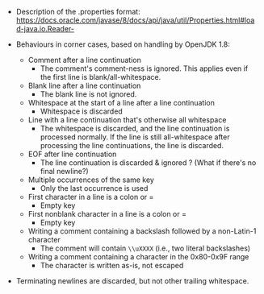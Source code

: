 - Description of the .properties format: <https://docs.oracle.com/javase/8/docs/api/java/util/Properties.html#load-java.io.Reader->

- Behaviours in corner cases, based on handling by OpenJDK 1.8:

    - Comment after a line continuation
        - The comment's comment-ness is ignored.  This applies even if the
          first line is blank/all-whitespace.
    - Blank line after a line continuation
        - The blank line is not ignored.
    - Whitespace at the start of a line after a line continuation
        - Whitespace is discarded
    - Line with a line continuation that's otherwise all whitespace
        - The whitespace is discarded, and the line continuation is processed
          normally.  If the line is still all-whitespace after processing the
          line continuations, the line is discarded.
    - EOF after line continuation
        - The line continuation is discarded & ignored ?  (What if there's no
          final newline?)
    - Multiple occurrences of the same key
        - Only the last occurrence is used
    - First character in a line is a colon or =
        - Empty key
    - First nonblank character in a line is a colon or =
        - Empty key
    - Writing a comment containing a backslash followed by a non-Latin-1
      character
        - The comment will contain `\\uXXXX` (i.e., two literal backslashes)
    - Writing a comment containing a character in the 0x80-0x9F range
        - The character is written as-is, not escaped

- Terminating newlines are discarded, but not other trailing whitespace.
